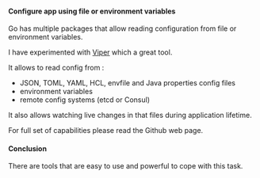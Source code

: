 #### Configure app using file or environment variables

Go has multiple packages that allow reading configuration from file or environment variables.

I have experimented with [Viper](https://github.com/spf13/viper) which a great tool.

It allows to read config from :
* JSON, TOML, YAML, HCL, envfile and Java properties config files
* environment variables
* remote config systems (etcd or Consul)

It also allows watching live changes in that files during application lifetime.

For full set of capabilities please read the Github web page.

#### Conclusion

There are tools that are easy to use and powerful to cope with this task.
